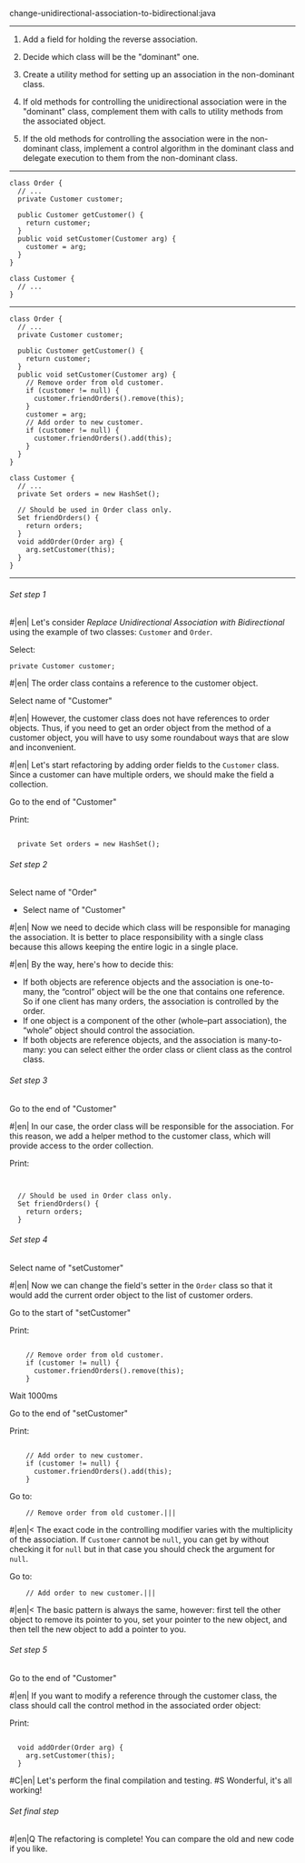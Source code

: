 change-unidirectional-association-to-bidirectional:java

---

1. Add a field for holding the reverse association.

2. Decide which class will be the "dominant" one.

3. Create a utility method for setting up an association in the non-dominant class.

4. If old methods for controlling the unidirectional association were in the "dominant" class, complement them with calls to utility methods from the associated object.

5. If the old methods for controlling the association were in the non-dominant class, implement a control algorithm in the dominant class and delegate execution to them from the non-dominant class.


---

```
class Order {
  // ...
  private Customer customer;

  public Customer getCustomer() {
    return customer;
  }
  public void setCustomer(Customer arg) {
    customer = arg;
  }
}

class Customer {
  // ...
}
```

---

```
class Order {
  // ...
  private Customer customer;

  public Customer getCustomer() {
    return customer;
  }
  public void setCustomer(Customer arg) {
    // Remove order from old customer.
    if (customer != null) {
      customer.friendOrders().remove(this);
    }
    customer = arg;
    // Add order to new customer.
    if (customer != null) {
      customer.friendOrders().add(this);
    }
  }
}

class Customer {
  // ...
  private Set orders = new HashSet();

  // Should be used in Order class only.
  Set friendOrders() {
    return orders;
  }
  void addOrder(Order arg) {
    arg.setCustomer(this);
  }
}
```

---

###### Set step 1

#|en| Let's consider *Replace Unidirectional Association with Bidirectional*  using the example of two classes: `Customer` and `Order`.

Select:
```
private Customer customer;
```

#|en| The order class contains a reference to the customer object.

Select name of "Customer"

#|en| However, the customer class does not have references to order objects. Thus, if you need to get an order object from the method of a customer object, you will have to usу some roundabout ways that are slow and inconvenient.

#|en| Let's start refactoring by adding order fields to the `Customer` class. Since a customer can have multiple orders, we should make the field a collection.

Go to the end of "Customer"

Print:
```

  private Set orders = new HashSet();
```

###### Set step 2

Select name of "Order"
+ Select name of "Customer"

#|en| Now we need to decide which class will be responsible for managing the association. It is better to place responsibility with a single class because this allows keeping the entire logic in a single place.

#|en| By the way, here's how to decide this:<ul><li>If both objects are reference objects and the association is one-to-many, the “control” object will be the one that contains one reference. So if one client has many orders, the association is controlled by the order.</li><li>If one object is a component of the other (whole–part association), the “whole” object should control the association.</li><li>If both objects are reference objects, and the association is many-to-many: you can select either the order class or client class as the control class.</li></ul>

###### Set step 3

Go to the end of "Customer"

#|en| In our case, the order class will be responsible for the association. For this reason, we add a helper method to the customer class, which will provide access to the order collection.

Print:
```


  // Should be used in Order class only.
  Set friendOrders() {
    return orders;
  }
```

###### Set step 4

Select name of "setCustomer"

#|en| Now we can change the field's setter in the `Order` class so that it would add the current order object to the list of customer orders.

Go to the start of "setCustomer"

Print:
```

    // Remove order from old customer.
    if (customer != null) {
      customer.friendOrders().remove(this);
    }
```

Wait 1000ms

Go to the end of "setCustomer"

Print:
```

    // Add order to new customer.
    if (customer != null) {
      customer.friendOrders().add(this);
    }
```

Go to:
```
    // Remove order from old customer.|||
```

#|en|< The exact code in the controlling modifier varies with the multiplicity of the association. If `Customer` cannot be `null`, you can get by without checking it for `null` but in that case you should check the argument for `null`.

Go to:
```
    // Add order to new customer.|||
```
#|en|< The basic pattern is always the same, however: first tell the other object to remove its pointer to you, set your pointer to the new object, and then tell the new object to add a pointer to you.

###### Set step 5

Go to the end of "Customer"

#|en| If you want to modify a reference through the customer class, the class should call the control method in the associated order object:

Print:
```

  void addOrder(Order arg) {
    arg.setCustomer(this);
  }
```

#C|en| Let's perform the final compilation and testing.
#S Wonderful, it's all working!

###### Set final step

#|en|Q The refactoring is complete! You can compare the old and new code if you like.
